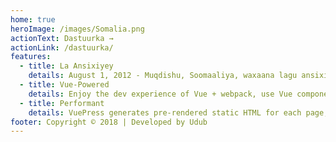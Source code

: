 ```yaml
---
home: true
heroImage: /images/Somalia.png
actionText: Dastuurka →
actionLink: /dastuurka/
features:
  - title: La Ansixiyey
    details: August 1, 2012 - Muqdishu, Soomaaliya, waxaana lagu ansixiyay magaalada Muqdisho, Soomaaliya
  - title: Vue-Powered
    details: Enjoy the dev experience of Vue + webpack, use Vue components in markdown, and develop custom themes with Vue.
  - title: Performant
    details: VuePress generates pre-rendered static HTML for each page, and runs as an SPA once a page is loaded.
footer: Copyright © 2018 | Developed by Udub
---
```

